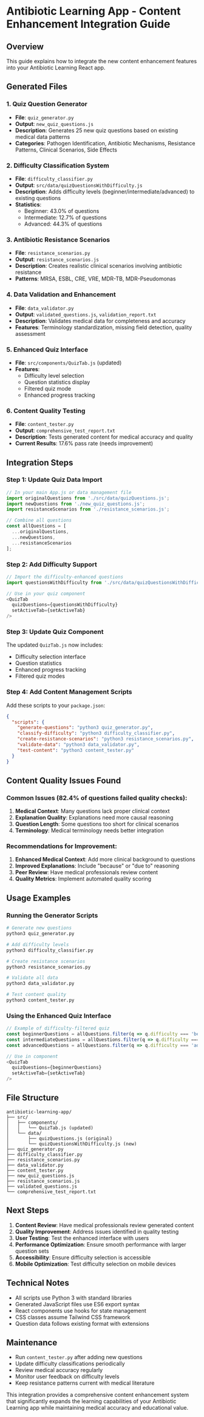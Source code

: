 # Antibiotic Learning App - Content Enhancement Integration Guide

## Overview
This guide explains how to integrate the new content enhancement features into your Antibiotic Learning React app.

## Generated Files

### 1. Quiz Question Generator
- **File**: `quiz_generator.py`
- **Output**: `new_quiz_questions.js`
- **Description**: Generates 25 new quiz questions based on existing medical data patterns
- **Categories**: Pathogen Identification, Antibiotic Mechanisms, Resistance Patterns, Clinical Scenarios, Side Effects

### 2. Difficulty Classification System
- **File**: `difficulty_classifier.py`
- **Output**: `src/data/quizQuestionsWithDifficulty.js`
- **Description**: Adds difficulty levels (beginner/intermediate/advanced) to existing questions
- **Statistics**: 
  - Beginner: 43.0% of questions
  - Intermediate: 12.7% of questions
  - Advanced: 44.3% of questions

### 3. Antibiotic Resistance Scenarios
- **File**: `resistance_scenarios.py`
- **Output**: `resistance_scenarios.js`
- **Description**: Creates realistic clinical scenarios involving antibiotic resistance
- **Patterns**: MRSA, ESBL, CRE, VRE, MDR-TB, MDR-Pseudomonas

### 4. Data Validation and Enhancement
- **File**: `data_validator.py`
- **Output**: `validated_questions.js`, `validation_report.txt`
- **Description**: Validates medical data for completeness and accuracy
- **Features**: Terminology standardization, missing field detection, quality assessment

### 5. Enhanced Quiz Interface
- **File**: `src/components/QuizTab.js` (updated)
- **Features**: 
  - Difficulty level selection
  - Question statistics display
  - Filtered quiz mode
  - Enhanced progress tracking

### 6. Content Quality Testing
- **File**: `content_tester.py`
- **Output**: `comprehensive_test_report.txt`
- **Description**: Tests generated content for medical accuracy and quality
- **Current Results**: 17.6% pass rate (needs improvement)

## Integration Steps

### Step 1: Update Quiz Data Import
```javascript
// In your main App.js or data management file
import originalQuestions from './src/data/quizQuestions.js';
import newQuestions from './new_quiz_questions.js';
import resistanceScenarios from './resistance_scenarios.js';

// Combine all questions
const allQuestions = [
  ...originalQuestions,
  ...newQuestions,
  ...resistanceScenarios
];
```

### Step 2: Add Difficulty Support
```javascript
// Import the difficulty-enhanced questions
import questionsWithDifficulty from './src/data/quizQuestionsWithDifficulty.js';

// Use in your quiz component
<QuizTab 
  quizQuestions={questionsWithDifficulty} 
  setActiveTab={setActiveTab}
/>
```

### Step 3: Update Quiz Component
The updated `QuizTab.js` now includes:
- Difficulty selection interface
- Question statistics
- Enhanced progress tracking
- Filtered quiz modes

### Step 4: Add Content Management Scripts
Add these scripts to your `package.json`:
```json
{
  "scripts": {
    "generate-questions": "python3 quiz_generator.py",
    "classify-difficulty": "python3 difficulty_classifier.py",
    "create-resistance-scenarios": "python3 resistance_scenarios.py",
    "validate-data": "python3 data_validator.py",
    "test-content": "python3 content_tester.py"
  }
}
```

## Content Quality Issues Found

### Common Issues (82.4% of questions failed quality checks):
1. **Medical Context**: Many questions lack proper clinical context
2. **Explanation Quality**: Explanations need more causal reasoning
3. **Question Length**: Some questions too short for clinical scenarios
4. **Terminology**: Medical terminology needs better integration

### Recommendations for Improvement:
1. **Enhanced Medical Context**: Add more clinical background to questions
2. **Improved Explanations**: Include "because" or "due to" reasoning
3. **Peer Review**: Have medical professionals review content
4. **Quality Metrics**: Implement automated quality scoring

## Usage Examples

### Running the Generator Scripts
```bash
# Generate new questions
python3 quiz_generator.py

# Add difficulty levels
python3 difficulty_classifier.py

# Create resistance scenarios
python3 resistance_scenarios.py

# Validate all data
python3 data_validator.py

# Test content quality
python3 content_tester.py
```

### Using the Enhanced Quiz Interface
```javascript
// Example of difficulty-filtered quiz
const beginnerQuestions = allQuestions.filter(q => q.difficulty === 'beginner');
const intermediateQuestions = allQuestions.filter(q => q.difficulty === 'intermediate');
const advancedQuestions = allQuestions.filter(q => q.difficulty === 'advanced');

// Use in component
<QuizTab 
  quizQuestions={beginnerQuestions}
  setActiveTab={setActiveTab}
/>
```

## File Structure
```
antibiotic-learning-app/
├── src/
│   ├── components/
│   │   └── QuizTab.js (updated)
│   └── data/
│       ├── quizQuestions.js (original)
│       └── quizQuestionsWithDifficulty.js (new)
├── quiz_generator.py
├── difficulty_classifier.py
├── resistance_scenarios.py
├── data_validator.py
├── content_tester.py
├── new_quiz_questions.js
├── resistance_scenarios.js
├── validated_questions.js
└── comprehensive_test_report.txt
```

## Next Steps

1. **Content Review**: Have medical professionals review generated content
2. **Quality Improvement**: Address issues identified in quality testing
3. **User Testing**: Test the enhanced interface with users
4. **Performance Optimization**: Ensure smooth performance with larger question sets
5. **Accessibility**: Ensure difficulty selection is accessible
6. **Mobile Optimization**: Test difficulty selection on mobile devices

## Technical Notes

- All scripts use Python 3 with standard libraries
- Generated JavaScript files use ES6 export syntax
- React components use hooks for state management
- CSS classes assume Tailwind CSS framework
- Question data follows existing format with extensions

## Maintenance

- Run `content_tester.py` after adding new questions
- Update difficulty classifications periodically
- Review medical accuracy regularly
- Monitor user feedback on difficulty levels
- Keep resistance patterns current with medical literature

This integration provides a comprehensive content enhancement system that significantly expands the learning capabilities of your Antibiotic Learning app while maintaining medical accuracy and educational value.
